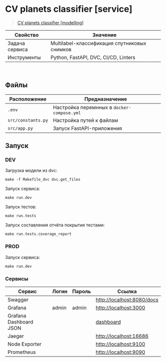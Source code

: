 # CV planets classifier [service]

> [CV planets classifier [modelling]](https://github.com/tidalinn/cv_planets_classifier_modelling)

Свойство | Значение
-|-
Задача сервиса | Multilabel-классификация спутниковых снимков
Инструменты | Python, FastAPI, DVC, CI/CD, Linters

<br>

## Файлы

Расположение | Предназначение
-|-
`.env` | Настройка перемнных в `docker-compose.yml`
`src/constants.py` | Настройка путей к файлам
`src/app.py` | Запуск FastAPI-приложения

## Запуск

### DEV

Загрузка модели из dvc:
```
make -f Makefile_dvc dvc.get_files
```
Запуск сервиса:
```
make run.dev
```
Запуск тестов:
```
make run.tests
```
Запуск составления отчёта покрытия тестами:
```
make run.tests.coverage_report
```

### PROD

Запуск сервиса:
```
make run.dev
```

### Сервисы

Сервис | Логин | Пароль | Ссылка
-|-|-|-
Swagger | | | [http://localhost:8080/docs](http://localhost:8080/docs)
Grafana | admin | admin | [http://localhost:3000](http://localhost:3000)
Grafana Dashboard JSON | | | [dashboard](deploy\grafana\provisioning\dashboards\docker_host.json)
Jaeger | | | [http://localhost:16686](http://localhost:16686)
Node Exporter | | | [http://localhost:9100](http://localhost:9100)
Prometheus | | | [http://localhost:9090](http://localhost:9090)
